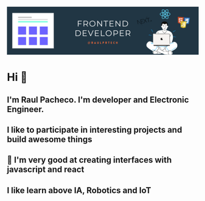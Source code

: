 ![](https://raw.githubusercontent.com/RaulprTech/RaulprTech/master/5.png)

# Hi 👋

## I'm Raul Pacheco. I'm developer and Electronic Engineer. 

## I like to participate in interesting projects and build awesome things

## 🚀 I'm very good at creating interfaces with javascript and react

## I like learn above IA, Robotics and IoT 

<!--
**RaulprTech/RaulprTech** is a ✨ _special_ ✨ repository because its `README.md` (this file) appears on your GitHub profile.

Here are some ideas to get you started:

- 🔭 I’m currently working on ...
- 🌱 I’m currently learning ...
- 👯 I’m looking to collaborate on ...
- 🤔 I’m looking for help with ...
- 💬 Ask me about ...
- 📫 How to reach me: ...
- 😄 Pronouns: ...
- ⚡ Fun fact: ...
-->
